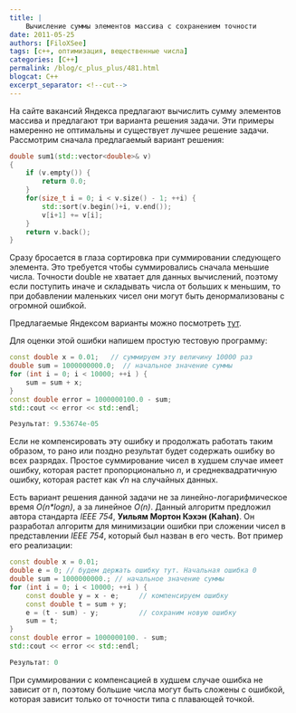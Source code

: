 ```yaml
---
title: |
    Вычисление суммы элементов массива с сохранением точности
date: 2011-05-25
authors: [FiloXSee]
tags: [c++, оптимизация, вещественные числа]
categories: [C++]
permalink: /blog/c_plus_plus/481.html
blogcat: C++
excerpt_separator: <!--cut-->
---
```


На сайте вакансий Яндекса предлагают вычислить сумму элементов массива и предлагают три варианта решения задачи. Эти примеры намеренно не оптимальны и существует лучшее решение задачи. Рассмотрим сначала предлагаемый вариант решения:


```cpp
double sum1(std::vector<double>& v)
{    
    if (v.empty()) {
        return 0.0;
    }
    for(size_t i = 0; i < v.size() - 1; ++i) {
        std::sort(v.begin()+i, v.end());
        v[i+1] += v[i];
    }
    return v.back();
}
```


Сразу бросается в глаза сортировка при суммировании следующего элемента. Это требуется чтобы суммировались сначала меньшие числа. Точности double не хватает для данных вычислений, поэтому если поступить иначе и складывать числа от больших к меньшим, то при добавлении маленьких чисел они могут быть денормализованы с огромной ошибкой.

<!--cut-->

Предлагаемые Яндексом варианты можно посмотреть [тут](http://company.yandex.ru/job/vacancies/developer_map.xml).


Для оценки этой ошибки напишем простую тестовую программу:

```cpp
const double x = 0.01;   // суммируем эту величину 10000 раз
double sum = 1000000000.0;  // начальное значение суммы
for (int i = 0; i < 10000; ++i ) {
    sum = sum + x;
}
const double error = 1000000100.0 - sum;
std::cout << error << std::endl;

Результат: 9.53674e-05 
```


Если не компенсировать эту ошибку и продолжать работать таким образом, то рано или поздно результат будет содержать ошибку во всех разрядах. Простое суммирование чисел в худшем случае имеет ошибку, которая растет пропорционально _n_, и среднеквадратичную ошибку, которая растет как _√n_ на случайных данных.

Есть вариант решения данной задачи не за линейно-логарифмическое время _O(n*logn)_, а за линейное _O(n)_. Данный алгоритм предложил автора стандарта _IEEE 754_, **Уильям Мортон Кэхэн (Kahan)**. Он разработал алгоритм для минимизации ошибки при сложении чисел в представлении _IEEE 754_, который был назван в его честь. Вот пример его реализации:


```cpp
const double x = 0.01;
double e = 0; // будем держать ошибку тут. Начальная ошибка 0
double sum = 1000000000.; // начальное значение суммы
for (int i = 0; i < 10000; ++i ) {
    const double y = x - e;     // компенсируем ошибку
    const double t = sum + y;
    e = (t - sum) - y;          // сохраним новую ошибку
    sum = t;
}
const double error = 1000000100. - sum;
std::cout << error << std::endl;

Результат: 0
```


При суммировании с компенсацией в худшем случае ошибка не зависит от n, поэтому большие числа могут быть сложены с ошибкой, которая зависит только от точности типа с плавающей точкой.
